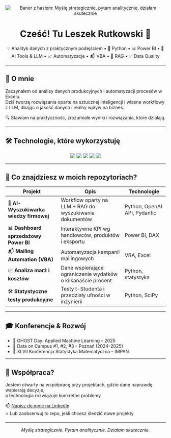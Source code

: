 <!-- Baner / nagłówek -->
<p align="center">
  <img src="https://raw.githubusercontent.com/your-username/your-repo-name/main/assets/banner.png" alt="Baner z hasłem: Myślę strategicznie, pytam analitycznie, działam skutecznie" />
</p>

<h1 align="center">Cześć! Tu Leszek Rutkowski 👋</h1>

<p align="center">
  💡 Analityk danych z praktycznym podejściem • 🐍 Python • 📊 Power BI • 🤖 AI Tools & LLM • 📈 Automatyzacje • 📬 VBA • 🧠 RAG • ✅ Data Quality
</p>

---

## 🧭 O mnie

Zaczynałem od analizy danych produkcyjnych i automatyzacji procesów w Excelu.  
Dziś tworzę rozwiązania oparte na sztucznej inteligencji i własne workflowy z LLM, dbając o jakość danych i realny wpływ na biznes.

🔍 Stawiam na praktyczność, zrozumiałe wyniki i rozwiązania, które działają.

---

## 🛠️ Technologie, które wykorzystuję

<p align="center">
  <img src="https://img.shields.io/badge/Python-3776AB?style=for-the-badge&logo=python&logoColor=white" />
  <img src="https://img.shields.io/badge/VBA-1d6f42?style=for-the-badge&logo=microsoft-excel&logoColor=white" />
  <img src="https://img.shields.io/badge/Power%20BI-F2C811?style=for-the-badge&logo=powerbi&logoColor=black" />
  <img src="https://img.shields.io/badge/OpenAI-412991?style=for-the-badge&logo=openai&logoColor=white" />
  <img src="https://img.shields.io/badge/DAX-00407a?style=for-the-badge&logo=microsoft&logoColor=white" />
</p>

---

## 💼 Co znajdziesz w moich repozytoriach?

| Projekt | Opis | Technologie |
|--------|------|-------------|
| 🧠 **AI-Wyszukiwarka wiedzy firmowej** | Workflow oparty na LLM + RAG do wyszukiwania dokumentów | Python, OpenAI API, Pydantic |
| 📊 **Dashboard sprzedażowy Power BI** | Interaktywne KPI wg handlowców, produktów i eksportu | Power BI, DAX |
| 📬 **Mailing Automation (VBA)** | Automatyzacja kampanii mailingowych | VBA, Excel |
| 📈 **Analiza marż i kosztów** | Dane wspierające ograniczenie wydatków o kilkanaście procent | Python, statystyka |
| 🛠️ **Statystyczne testy produkcyjne** | Testy t-Studenta i przedziały ufności w inżynierii | Python, SciPy |

---

## 🎓 Konferencje & Rozwój

- 🎤 GHOST Day: Applied Machine Learning – 2025
- 🧠 Data on Campus #1, #2, #3 – Poznań (2024–2025)
- 🧮 XLVII Konferencja Statystyka Matematyczna – IMPAN

---

## 🤝 Współpraca?

Jestem otwarty na współpracę przy projektach, gdzie dane naprawdę wspierają decyzje,  
a technologia rozwiązuje konkretne problemy.

📫 [Napisz do mnie na LinkedIn](www.linkedin.com/in/leszek-rutkowski)  
⭐ Lub zaobserwuj to repo, jeśli chcesz śledzić nowe projekty

---

<p align="center">
  <em>Myślę strategicznie. Pytam analitycznie. Działam skutecznie.</em>
</p>
